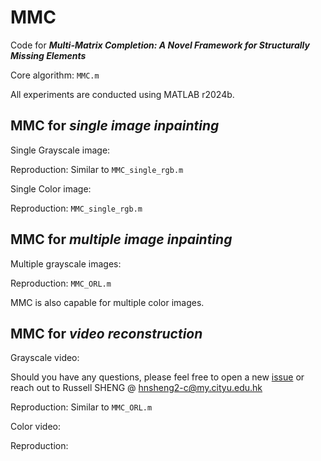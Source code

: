 # MMC
Code for ___Multi-Matrix Completion: A Novel Framework for Structurally Missing Elements___

Core algorithm: ``MMC.m``

All experiments are conducted using MATLAB r2024b.

## MMC for *single image inpainting*

Single Grayscale image:

Reproduction: Similar to ``MMC_single_rgb.m``

Single Color image:

Reproduction: ``MMC_single_rgb.m``

## MMC for *multiple image inpainting*

Multiple grayscale images:

Reproduction: ``MMC_ORL.m``

MMC is also capable for multiple color images.

## MMC for *video reconstruction*

Grayscale video:

Should you have any questions, please feel free to open a new [issue](https://github.com/ShuDun23/t-Welsch-and-RAR1MC/issues) or reach out to Russell SHENG @ hnsheng2-c@my.cityu.edu.hk

Reproduction: Similar to ``MMC_ORL.m``

Color video:

Reproduction: `` ``
